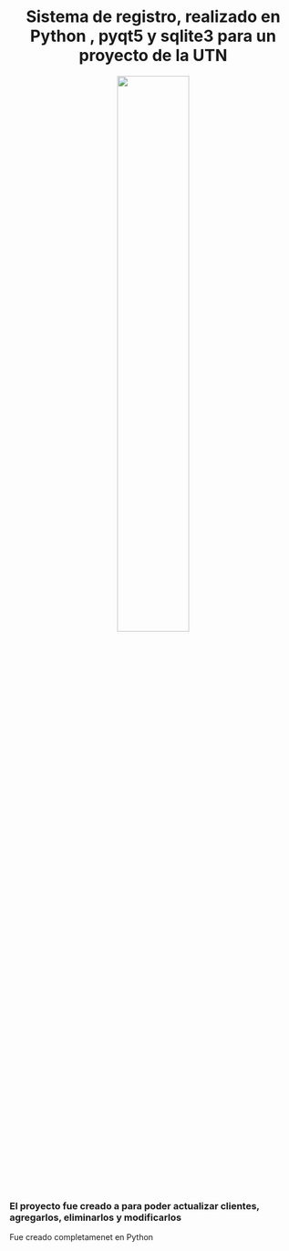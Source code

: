 
<h1 align="center"> Sistema de registro, realizado en Python , pyqt5 y sqlite3 para un proyecto de la UTN </h1>
<p align="center">
  <img width="50%" 
src="https://www.akademus.es/blog/wp-content/uploads/2018/10/python-800x600.png" />
</p>

<h3>El proyecto fue creado a para poder actualizar clientes, agregarlos, eliminarlos y modificarlos</h3>
Fue creado completamenet en Python 
